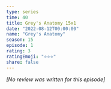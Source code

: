 ```yaml
---
type: series
time: 40
title: Grey's Anatomy 15x1
date: "2022-08-12T00:00:00"
name: "Grey's Anatomy"
season: 15
episode: 1
rating: 3
ratingEmoji: "⭐️⭐️⭐️"
share: false
---
```


*[No review was written for this episode]*